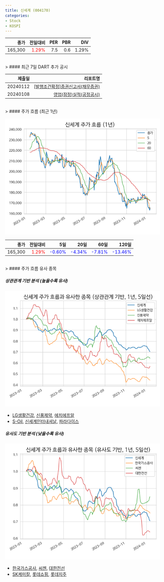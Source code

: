 ```yaml
---
title: 신세계 (004170)
categories:
- Stock
- KOSPI
---
```


|종가|전일대비|PER|PBR|DIV|
|---:|-------:|--:|--:|--:|
|165,300|<span style="color: red">1.29%</span>|7.5|0.6|1.29%|

<!-- more -->

<br>
> #### 최근 7일 DART 추가 공시

|제출일|리포트명|
|-----:|-------:|
|20240112|[[발행조건확정]증권신고서(채무증권)](https://dart.fss.or.kr/dsaf001/main.do?rcpNo=20240112000362)|
|20240108|[영업(잠정)실적(공정공시)](https://dart.fss.or.kr/dsaf001/main.do?rcpNo=20240108800303)|

<br>
> #### 주가 흐름 (최근 1년)

![004170](/assets/images/stock/004170.png)

|종가|전일대비|5일|20일|60일|120일|
|---:|-------:|--:|---:|---:|----:|
|165,300|<span style="color: red">1.29%</span>|<span style="color: blue">-0.60%</span>|<span style="color: blue">-4.34%</span>|<span style="color: blue">-7.81%</span>|<span style="color: blue">-13.46%</span>|

<br>
> #### 주가 흐름 유사 종목

##### 상관관계 기반 분석 (높을수록 유사)
![004170](/assets/images/stock/004170_corr.png)
- [LG생활건강](/051900/), [신풍제약](/019170/), [에치에프알](/230240/)
- [S-Oil](/010950/), [신세계인터내셔날](/031430/), [파라다이스](/034230/)

##### 유사도 기반 분석 (낮을수록 유사)
![004170](/assets/images/stock/004170_sim.png)
- [한국가스공사](/036460/), [씨젠](/096530/), [대한전선](/001440/)
- [SK케미칼](/285130/), [롯데쇼핑](/023530/), [롯데지주](/004990/)